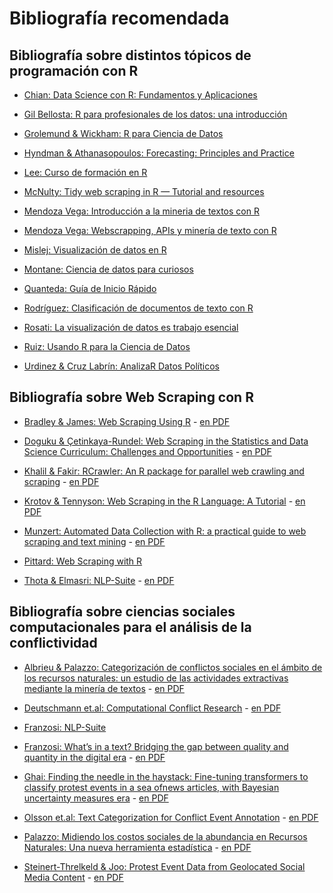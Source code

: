 # Bibliografía recomendada

## Bibliografía sobre distintos tópicos de programación con R

-   [Chian: Data Science con R: Fundamentos y
    Aplicaciones](https://bookdown.org/BEST/DSFA/)

-   [Gil Bellosta: R para profesionales de los datos: una
    introducción](https://www.datanalytics.com/libro_r/index.html)

-   [Grolemund & Wickham: R para Ciencia de
    Datos](https://es.r4ds.hadley.nz/index.html)

-   [Hyndman & Athanasopoulos: Forecasting: Principles and
    Practice](https://otexts.com/fpp3/)

-   [Lee: Curso de formación en
    R](http://idaejin.github.io/courses/R/2019/euskaltel/)

-   [McNulty: Tidy web scraping in R — Tutorial and
    resources](https://towardsdatascience.com/tidy-web-scraping-in-r-tutorial-and-resources-ac9f72b4fe47)

-   [Mendoza Vega: Introducción a la mineria de textos con
    R](https://rpubs.com/jboscomendoza/mineria-de-textos-con-r)

-   [Mendoza Vega: Webscrapping, APIs y minería de texto con
    R](https://medium.com/@jboscomendoza/webscrapping-apis-y-miner%C3%ADa-de-texto-con-r-an%C3%A1lisis-de-sentimientos-de-coheed-and-cambria-d0f24804da1d)

-   [Mislej: Visualización de datos en
    R](http://www.fundacionsadosky.org.ar/pcd-salud/dataviz.pdf)

-   [Montane: Ciencia de datos para
    curiosos](https://martinmontane.github.io/CienciaDeDatosBook/index.html)

-   [Quanteda: Guía de Inicio
    Rápido](https://quanteda.io/articles/pkgdown/quickstart_es.html)

-   [Rodríguez: Clasificación de documentos de texto con
    R](http://sigma.iimas.unam.mx/carloserwin/clasificacion.html)

-   [Rosati: La visualización de datos es trabajo
    esencial](https://medium.com/factor-data/la-visualizaci%C3%B3n-de-datos-es-trabajo-esencial-ea7acc20b5d3)

-   [Ruiz: Usando R para la Ciencia de
    Datos](https://rstudio.com/resources/webinars/usando-r-para-la-ciencia-de-datos/)

-   [Urdinez & Cruz Labrín: AnalizaR Datos
    Políticos](https://arcruz0.github.io/libroadp/index.html)

## Bibliografía sobre Web Scraping con R

-   [Bradley & James: Web Scraping Using
    R](https://journals.sagepub.com/doi/full/10.1177/2515245919859535) -
    [en
    PDF](https://estudiosmaritimossociales.org/Data_TalleR/WebScraping0.pdf)

-   [Doguku & Çetinkaya-Rundel: Web Scraping in the Statistics and Data
    Science Curriculum: Challenges and
    Opportunities](https://www.tandfonline.com/doi/full/10.1080/10691898.2020.1787116) -
    [en
    PDF](https://estudiosmaritimossociales.org/Data_TalleR/WebScraping2.pdf)

-   [Khalil & Fakir: RCrawler: An R package for parallel web crawling
    and
    scraping](https://www.sciencedirect.com/science/article/pii/S2352711017300110) -
    [en
    PDF](https://estudiosmaritimossociales.org/Data_TalleR/RCrawler.pdf)

-   [Krotov & Tennyson: Web Scraping in the R Language: A
    Tutorial](https://aisel.aisnet.org/jmwais/vol2021/iss1/5/) - [en
    PDF](https://estudiosmaritimossociales.org/Data_TalleR/WebScraping5.pdf)

-   [Munzert: Automated Data Collection with R: a practical guide to web
    scraping and text
    mining](https://www.tandfonline.com/doi/full/10.1080/10691898.2020.1787116) -
    [en
    PDF](https://estudiosmaritimossociales.org/Data_TalleR/WebScraping3.pdf)

-   [Pittard: Web Scraping with
    R](https://steviep42.github.io/webscraping/book/)

-   [Thota & Elmasri:
    NLP-Suite](https://dl.acm.org/doi/fullHtml/10.1145/3453892.3461333) -
    [en
    PDF](https://estudiosmaritimossociales.org/Data_TalleR/WebScraping1.pdf)

## Bibliografía sobre ciencias sociales computacionales para el análisis de la conflictividad

-   [Albrieu & Palazzo: Categorización de conflictos sociales en el
    ámbito de los recursos naturales: un estudio de las actividades
    extractivas mediante la minería de
    textos](https://www.cepal.org/es/publicaciones/45952-categorizacion-conflictos-sociales-ambito-recursos-naturales-un-estudio) -
    [en
    PDF](https://estudiosmaritimossociales.org/Data_TalleR/Palazzo2.pdf)

-   [Deutschmann et.al: Computational Conflict
    Research](https://link.springer.com/book/10.1007/978-3-030-29333-8) -
    [en
    PDF](https://estudiosmaritimossociales.org/Data_TalleR/Deutschmann.pdf)

-   [Franzosi:
    NLP-Suite](https://github.com/NLP-Suite/NLP-Suite/wiki/About)

-   [Franzosi: What’s in a text? Bridging the gap between quality and
    quantity in the digital
    era](https://link.springer.com/article/10.1007/s11135-020-01067-6) -
    [en
    PDF](https://estudiosmaritimossociales.org/Data_TalleR/Franzosi.pdf)

-   [Ghai: Finding the needle in the haystack: Fine-tuning transformers
    to classify protest events in a sea ofnews articles, with Bayesian
    uncertainty measures
    era](https://github.com/chrisghai/protest-event-detection) - [en
    PDF](https://estudiosmaritimossociales.org/Data_TalleR/chris_ghai_thesis.pdf)

-   [Olsson et.al: Text Categorization for Conflict Event
    Annotation](https://aclanthology.org/2020.aespen-1.5/) - [en
    PDF](https://estudiosmaritimossociales.org/Data_TalleR/2020.aespen-1.5.pdf)

-   [Palazzo: Midiendo los costos sociales de la abundancia en Recursos
    Naturales: Una nueva herramienta
    estadística](https://www.redsudamericana.org/recursos-naturales-desarrollo/midiendo-los-costos-sociales-de-la-abundancia-en-recursos-naturales) -
    [en
    PDF](https://estudiosmaritimossociales.org/Data_TalleR/Palazzo1.pdf)

-   [Steinert-Threlkeld & Joo: Protest Event Data from Geolocated Social
    Media
    Content](https://preprints.apsanet.org/engage/apsa/article-details/5f594a6b1d75ae001b0fab90) -
    [en
    PDF](https://estudiosmaritimossociales.org/Data_TalleR/protest-event-data-from-geolocated-social-media-content.pdf)
